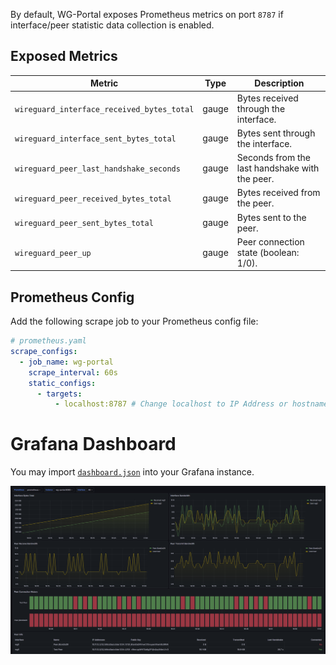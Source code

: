 By default, WG-Portal exposes Prometheus metrics on port `8787` if interface/peer statistic data collection is enabled.

## Exposed Metrics

| Metric                                     | Type  | Description                                    |
|--------------------------------------------|-------|------------------------------------------------|
| `wireguard_interface_received_bytes_total` | gauge | Bytes received through the interface.          |
| `wireguard_interface_sent_bytes_total`     | gauge | Bytes sent through the interface.              |
| `wireguard_peer_last_handshake_seconds`    | gauge | Seconds from the last handshake with the peer. |
| `wireguard_peer_received_bytes_total`      | gauge | Bytes received from the peer.                  |
| `wireguard_peer_sent_bytes_total`          | gauge | Bytes sent to the peer.                        |
| `wireguard_peer_up`                        | gauge | Peer connection state (boolean: 1/0).          |

## Prometheus Config

Add the following scrape job to your Prometheus config file:

```yaml
# prometheus.yaml
scrape_configs:
  - job_name: wg-portal
    scrape_interval: 60s
    static_configs:
      - targets:
          - localhost:8787 # Change localhost to IP Address or hostname with WG-Portal
```

# Grafana Dashboard

You may import [`dashboard.json`](https://github.com/h44z/wg-portal/blob/master/deploy/helm/files/dashboard.json) into your Grafana instance.

![Dashboard](../../assets/images/dashboard.png)
